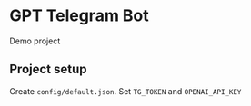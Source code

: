 # GPT Telegram Bot

Demo project

## Project setup

Create `config/default.json`. Set `TG_TOKEN` and `OPENAI_API_KEY` 
